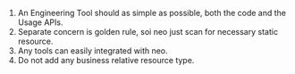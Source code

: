 1. An Engineering Tool should as simple as possible, both the code and the Usage APIs.
2. Separate concern is golden rule, soi neo just scan for necessary static resource.
3. Any tools can easily integrated with neo.
4. Do not add any business relative resource type.
